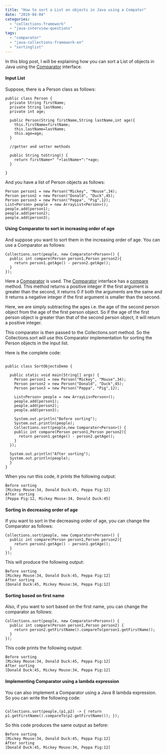 ```yaml
---
title: "How to sort a List on objects in Java using a Compator"
date: "2019-04-04"
categories: 
  - "collections-framework"
  - "java-interview-questions"
tags: 
  - "comparator"
  - "java-collections-framework-en"
  - "sortinglist"
---
```


In this blog post, I will be explaining how you can sort a List of objects in Java using the [Comparator](https://docs.oracle.com/javase/8/docs/api/java/util/Comparator.html) interface.

#### Input List

Suppose, there is a Person class as follows:

````
public class Person {
  private String firstName; 
  private String lastName; 
  private int age;

  public Person(String firstName,String lastName,int age){ 
    this.firstName=firstName; 
    this.lastName=lastName; 
    this.age=age;
  }

  //getter and setter methods 
  
  public String toString() { 
    return firstName+" "+lastName+":"+age; 
  } 

}
````

And you have a list of Person objects as follows:

````
Person person1 = new Person("Mickey", "Mouse",34); 
Person person2 = new Person("Donald", "Duck",45); 
Person person3 = new Person("Peppa", "Pig",12); 
List<Person> people = new ArrayList<Person>(); 
people.add(person1); 
people.add(person2); 
people.add(person3); 
````

#### Using Comparator to sort in increasing order of age

And suppose you want to sort them in the increasing order of age. You can use a Comparator as follows:

````
Collections.sort(people, new Comparator<Person>() { 
  public int compare(Person person1,Person person2){ 
    return person1.getAge() - person2.getAge();
  } 
});
````

Here a [Comparator](https://docs.oracle.com/javase/8/docs/api/java/util/Comparator.html) is used. The [Comparator](https://docs.oracle.com/javase/8/docs/api/java/util/Comparator.html) interface has a [compare](https://docs.oracle.com/javase/8/docs/api/java/util/Comparator.html#compare-T-T-) method. This method returns a positive integer if the first argument is greater than the second, it returns 0 if both the arguments are the same and it returns a negative integer if the first argument is smaller than the second.

Here, we are simply subtracting the ages i.e. the age of the second person object from the age of the first person object. So if the age of the first person object is greater than that of the second person object, it will return a positive integer.

This comparator is then passed to the Collections.sort method. So the Collections.sort will use this Comparator implementation for sorting the Person objects in the input list.

Here is the complete code:

````

public class SortObjectsDemo {

  public static void main(String[] args) { 
    Person person1 = new Person("Mickey", "Mouse",34); 
    Person person2 = new Person("Donald", "Duck",45); 
    Person person3 = new Person("Peppa", "Pig",12);

    List<Person> people = new ArrayLis<Person>(); 
    people.add(person1);
    people.add(person2); 
    people.add(person3);

    System.out.println("Before sorting"); 
    System.out.println(people); 
    Collections.sort(people,new Comparator<Person>() { 
    public int compare(Person person1,Person person2){ 
      return person1.getAge() - person2.getAge();
    } 
  }); 

  System.out.println("After sorting"); 
  System.out.println(people); 
  }
}
````

When you run this code, it prints the following output:

```
Before sorting
[Mickey Mouse:34, Donald Duck:45, Peppa Pig:12]
After sorting
[Peppa Pig:12, Mickey Mouse:34, Donald Duck:45]
```

#### Sorting in decreasing order of age

If you want to sort in the decreasing order of age, you can change the Comparator as follows:

````
Collections.sort(people, new Comparator<Person>() { 
  public int compare(Person person1,Person person2){ 
    return person2.getAge() - person1.getAge();
  } 
});
````

This will produce the following output:

```
Before sorting
[Mickey Mouse:34, Donald Duck:45, Peppa Pig:12]
After sorting
[Donald Duck:45, Mickey Mouse:34, Peppa Pig:12]
```

#### Sorting based on first name

Also, if you want to sort based on the first name, you can change the comparator as follows:

````
Collections.sort(people, new Comparator<Person>() { 
  public int compare(Person person1,Person person2) { 
    return person2.getFirstName().compareTo(person1.getFirstName));
  } 
});
````

This code prints the following output:

```
Before sorting
[Mickey Mouse:34, Donald Duck:45, Peppa Pig:12]
After sorting
[Donald Duck:45, Mickey Mouse:34, Peppa Pig:12]
```

#### Implementing Comparator using a lambda expression

You can also implement a Comparator using a Java 8 lambda expression. So you can write the following code:

````

Collections.sort(people,(p1,p2) -> { return p1.getFirstName().compareTo(p2.getFirstName()); });

````

So this code produces the same output as before:

```
Before sorting
[Mickey Mouse:34, Donald Duck:45, Peppa Pig:12]
After sorting
[Donald Duck:45, Mickey Mouse:34, Peppa Pig:12]
```
